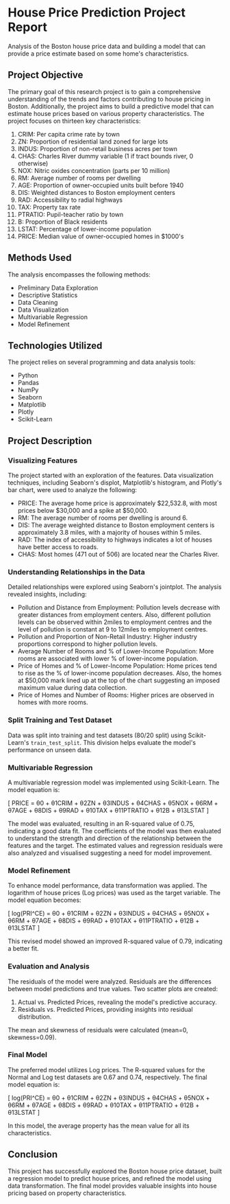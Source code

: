 # House Price Prediction Project Report
Analysis of the Boston house price data and building a model that can provide a price estimate based on some home's characteristics. 

## Project Objective
The primary goal of this research project is to gain a comprehensive understanding of the trends and factors contributing to house pricing in Boston. Additionally, the project aims to build a predictive model that can estimate house prices based on various property characteristics. The project focuses on thirteen key characteristics:
1. CRIM: Per capita crime rate by town
2. ZN: Proportion of residential land zoned for large lots
3. INDUS: Proportion of non-retail business acres per town
4. CHAS: Charles River dummy variable (1 if tract bounds river, 0 otherwise)
5. NOX: Nitric oxides concentration (parts per 10 million)
6. RM: Average number of rooms per dwelling
7. AGE: Proportion of owner-occupied units built before 1940
8. DIS: Weighted distances to Boston employment centers
9. RAD: Accessibility to radial highways
10. TAX: Property tax rate
11. PTRATIO: Pupil-teacher ratio by town
12. B: Proportion of Black residents
13. LSTAT: Percentage of lower-income population
14. PRICE: Median value of owner-occupied homes in $1000's

## Methods Used
The analysis encompasses the following methods:
- Preliminary Data Exploration
- Descriptive Statistics
- Data Cleaning
- Data Visualization
- Multivariable Regression
- Model Refinement

## Technologies Utilized
The project relies on several programming and data analysis tools:
- Python
- Pandas
- NumPy
- Seaborn
- Matplotlib
- Plotly
- Scikit-Learn

## Project Description

### Visualizing Features
The project started with an exploration of the features. Data visualization techniques, including Seaborn's displot, Matplotlib's histogram, and Plotly's bar chart, were used to analyze the following:
- PRICE: The average home price is approximately $22,532.8, with most prices below $30,000 and a spike at $50,000.
- RM: The average number of rooms per dwelling is around 6.
- DIS: The average weighted distance to Boston employment centers is approximately 3.8 miles, with a majority of houses within 5 miles.
- RAD: The index of accessibility to highways indicates a lot of houses have better access to roads.
- CHAS: Most homes (471 out of 506) are located near the Charles River.

### Understanding Relationships in the Data
Detailed relationships were explored using Seaborn's jointplot. The analysis revealed insights, including:
- Pollution and Distance from Employment: Pollution levels decrease with greater distances from employment centers. Also, different pollution levels can be observed within 2miles to employment centres and the level of pollution is constant at 9 to 12miles to employment centres.  
- Pollution and Proportion of Non-Retail Industry: Higher industry proportions correspond to higher pollution levels.
- Average Number of Rooms and % of Lower-Income Population: More rooms are associated with lower % of lower-income population.
- Price of Homes and % of Lower-Income Population: Home prices tend to rise as the % of lower-income population decreases. Also, the homes at $50,000 mark lined up at the top of the chart suggesting an imposed maximum value during data collection.  
- Price of Homes and Number of Rooms: Higher prices are observed in homes with more rooms.

### Split Training and Test Dataset
Data was split into training and test datasets (80/20 split) using Scikit-Learn's `train_test_split`. This division helps evaluate the model's performance on unseen data.

### Multivariable Regression
A multivariable regression model was implemented using Scikit-Learn. The model equation is:

\[ PRICE = θ0 + θ1CRIM + θ2ZN + θ3INDUS + θ4CHAS + θ5NOX + θ6RM + θ7AGE + θ8DIS + θ9RAD + θ10TAX + θ11PTRATIO + θ12B + θ13LSTAT \]

The model was evaluated, resulting in an R-squared value of 0.75, indicating a good data fit. The coefficients of the model was then evaluated to understand the strength and direction of the relationship between the features and the target. The estimated values and regression residuals were also analyzed and visualised suggesting a need for model improvement.

### Model Refinement
To enhance model performance, data transformation was applied. The logarithm of house prices (Log prices) was used as the target variable. The model equation becomes:

\[ log(PRI^CE) = θ0 + θ1CRIM + θ2ZN + θ3INDUS + θ4CHAS + θ5NOX + θ6RM + θ7AGE + θ8DIS + θ9RAD + θ10TAX + θ11PTRATIO + θ12B + θ13LSTAT \]

This revised model showed an improved R-squared value of 0.79, indicating a better fit.

### Evaluation and Analysis
The residuals of the model were analyzed. Residuals are the differences between model predictions and true values. Two scatter plots are created:
1. Actual vs. Predicted Prices, revealing the model's predictive accuracy.
2. Residuals vs. Predicted Prices, providing insights into residual distribution.

The mean and skewness of residuals were calculated (mean=0, skewness=0.09).

### Final Model
The preferred model utilizes Log prices. The R-squared values for the Normal and Log test datasets are 0.67 and 0.74, respectively. The final model equation is:

\[ log(PRI^CE) = θ0 + θ1CRIM + θ2ZN + θ3INDUS + θ4CHAS + θ5NOX + θ6RM + θ7AGE + θ8DIS + θ9RAD + θ10TAX + θ11PTRATIO + θ12B + θ13LSTAT \]

In this model, the average property has the mean value for all its characteristics.

## Conclusion
This project has successfully explored the Boston house price dataset, built a regression model to predict house prices, and refined the model using data transformation. The final model provides valuable insights into house pricing based on property characteristics.

